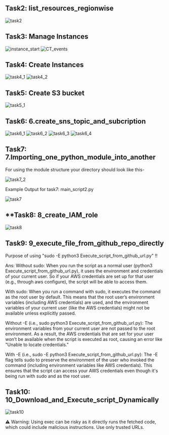 
## **Task2: list_resources_regionwise**

![task2](images/task2_op.png)

## **Task3: Manage Instances**

![instance_start](images/instance_start.png)
![CT_events](images/CT_event_history.png)

## **Task4: Create Instances**

![task4_1](images/task4_1.png)
![task4_2](images/task4_2.png)

## **Task5: Create S3 bucket**

![task5_1](images/task5_1.png)

## **Task6: 6.create_sns_topic_and_subcription**

![task6_1](images/task6_1.png)
![task6_2](images/task6_2.png)
![task6_3](images/task6_3.png)
![task6_4](images/task6_4.png)

## **Task7: 7.Importing_one_python_module_into_another**
For using the module structure your directory should look like this-

![task7_2](images/task7_2.png)

Example Output for task7: main_script2.py

![task7](images/task7_1.png)

## **Task8: 8_create_IAM_role

![task8](images/task8_1.png)

## **Task9: 9_execute_file_from_github_repo_directly**

Purpose of using "sudo -E python3 Execute_script_from_github_url.py" !!

Ans:
Without sudo: When you run the script as a normal user (python3 Execute_script_from_github_url.py), it uses the environment and credentials of your current user. So if your AWS credentials are set up for that user (e.g., through aws configure), the script will be able to access them.

With sudo: When you run a command with sudo, it executes the command as the root user by default. This means that the root user’s environment variables (including AWS credentials) are used, and the environment variables of your current user (like the AWS credentials) might not be available unless explicitly passed.

Without -E (i.e., sudo python3 Execute_script_from_github_url.py): The environment variables from your current user are not passed to the root environment. As a result, the AWS credentials that are set for your user won’t be available when the script is executed as root, causing an error like "Unable to locate credentials."

With -E (i.e., sudo -E python3 Execute_script_from_github_url.py): The -E flag tells sudo to preserve the environment of the user who invoked the command (including environment variables like AWS credentials). This ensures that the script can access your AWS credentials even though it's being run with sudo and as the root user.


## **Task10: 10_Download_and_Execute_script_Dynamically**

![task10](images/task10_1.png)

⚠️ Warning: Using exec can be risky as it directly runs the fetched code, which could include malicious instructions. Use only trusted URLs.

